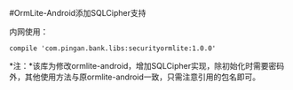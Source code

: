 #OrmLite-Android添加SQLCipher支持

内网使用：

`compile 'com.pingan.bank.libs:securityormlite:1.0.0'`

*注：*该库为修改ormlite-android，增加SQLCipher实现，除初始化时需要密码外，其他使用方法与原ormlite-android一致，只需注意引用的包名即可。

